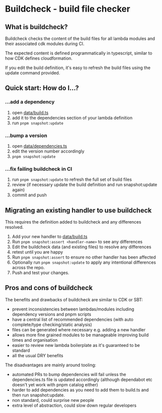 # Buildcheck - build file checker

## What is buildcheck?
Buildcheck checks the content of the build files for all lambda modules and their associated cdk modules during CI.

The expected content is defined programmatically in typescript, similar to how CDK defines cloudformation.

If you edit the build definition, it's easy to refresh the build files using the update command provided.

## Quick start: How do I...?
### ...add a dependency
1. open [data/build.ts](data/build.ts) 
1. add it to the dependencies section of your lambda definition
1. run `pnpm snapshot:update`
### ...bump a version
1. open [data/dependencies.ts](data/dependencies.ts)
1. edit the version number accordingly
1. `pnpm snapshot:update`
### ...fix failing buildcheck in CI
1. run `pnpm snapshot:update` to refresh the full set of build files
1. review (if necessary update the build definition and run snapshot:update again)
1. commit and push

## Migrating an existing handler to use buildcheck
This requires the definition added to buildcheck and any differences resolved.

1. Add your new handler to [data/build.ts](data/build.ts)
1. Run `pnpm snapshot:assert <handler-name>` to see any differences
1. Edit the buildcheck data (and existing files) to resolve any differences
1. retest until you are happy
1. Run `pnpm snapshot:assert` to ensure no other handler has been affected
1. Optionally run `pnpm snapshot:update` to apply any intentional differences across the repo.
1. Push and test your changes.

## Pros and cons of buildcheck
The benefits and drawbacks of buildcheck are similar to CDK or SBT:
- prevent inconsistencies between lambdas/modules including dependency versions and pnpm scripts
- have a central list of recommended dependencies (with auto complete/type checking/static analysis)
- files can be generated where necessary e.g. adding a new handler
- allows more fine grained modules to be manageable improving build times and organisation
- easier to review new lambda boilerplate as it's guaranteed to be standard
- all the usual DRY benefits

The disadvantages are mainly around tooling:
- automated PRs to bump dependencies will fail unless the dependencies.ts file is updated accordingly (although dependabot etc doesn't yet work with pnpm catalog either)
- harder to add dependencies as you need to add them to build.ts and then run snapshot:update.
- non standard, could surprise new people
- extra level of abstraction, could slow down regular developers
